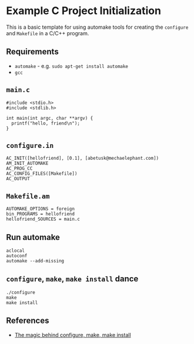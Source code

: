 Example C Project Initialization
===

This is a basic template for using automake tools for creating the `configure` and `Makefile`
in a C/C++ program.

Requirements
---

* `automake` - e.g. `sudo apt-get install automake`
* `gcc`

`main.c`
---

```
#include <stdio.h>
#include <stdlib.h>

int main(int argc, char **argv) {
  printf("hello, friend\n");
}
```

`configure.in`
---

```
AC_INIT([hellofriend], [0.1], [abetusk@mechaelephant.com])
AM_INIT_AUTOMAKE
AC_PROG_CC
AC_CONFIG_FILES([Makefile])
AC_OUTPUT
```

`Makefile.am`
---

```
AUTOMAKE_OPTIONS = foreign
bin_PROGRAMS = hellofriend
hellofriend_SOURCES = main.c
```

Run automake
---

```
aclocal
autoconf
automake --add-missing
```

`configure`, `make`, `make install` dance
---

```
./configure
make
make install
```

References
---

* [The magic behind configure, make, make install]( https://robots.thoughtbot.com/the-magic-behind-configure-make-make-install)
